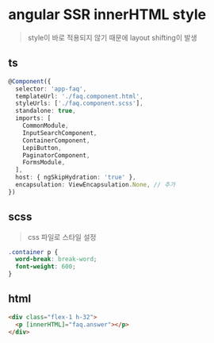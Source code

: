 # angular SSR innerHTML style

> style이 바로 적용되지 않기 때문에 layout shifting이 발생

## ts

```ts
@Component({
  selector: 'app-faq',
  templateUrl: './faq.component.html',
  styleUrls: ['./faq.component.scss'],
  standalone: true,
  imports: [
    CommonModule,
    InputSearchComponent,
    ContainerComponent,
    LepiButton,
    PaginatorComponent,
    FormsModule,
  ],
  host: { ngSkipHydration: 'true' },
  encapsulation: ViewEncapsulation.None, // 추가
})
```

## scss

> css 파일로 스타일 설정

```scss
.container p {
  word-break: break-word;
  font-weight: 600;
}
```

## html

```html
<div class="flex-1 h-32">
  <p [innerHTML]="faq.answer"></p>
</div>
```
